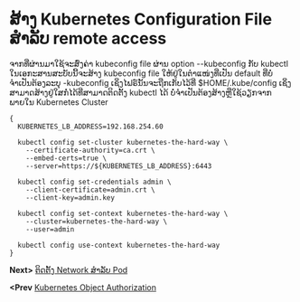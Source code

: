 # ສ້າງ Kubernetes Configuration File ສຳລັບ remote access
ຈາກທີ່ຜ່ານມາໃຊ້ຈະສົ່ງຄ່າ kubeconfig file ຜ່ານ option --kubeconfig ກັບ kubectl ໃນເອກະສານສະບັບນີ້ຈະສ້າງ kubeconfig file ໃຫ້ຢູ່ໃນຕຳແໜ່ງທີ່ເປັນ default ທີ່ບໍ່ຈຳເປັນຕ້ອງລະບຸ -kubeconfig ເຊິ່ງໄຟຣ໌ນັ້ນຈະຖືກເກັບໄວ້ທີ່ $HOME/.kube/config ເຊິ່ງສາມາດສ້າງຢູ່ໃສກໍ່ໄດ້ທີ່ສາມາດຕິດຕັ້ງ kubectl ໄດ້ ບໍ່ຈຳເປັນຕ້ອງສ້າງຫຼືໃຊ້ວຽກຈາກພາຍໃນ Kubernetes Cluster 
```
{
  KUBERNETES_LB_ADDRESS=192.168.254.60

  kubectl config set-cluster kubernetes-the-hard-way \
    --certificate-authority=ca.crt \
    --embed-certs=true \
    --server=https://${KUBERNETES_LB_ADDRESS}:6443

  kubectl config set-credentials admin \
    --client-certificate=admin.crt \
    --client-key=admin.key

  kubectl config set-context kubernetes-the-hard-way \
    --cluster=kubernetes-the-hard-way \
    --user=admin

  kubectl config use-context kubernetes-the-hard-way
}
```
**Next>** [ຕິດຕັ້ງ Network ສຳລັບ Pod](13-pod-network.md)

**<Prev** [Kubernetes Object Authorization](11-kubernetes-object-authorization.md)
